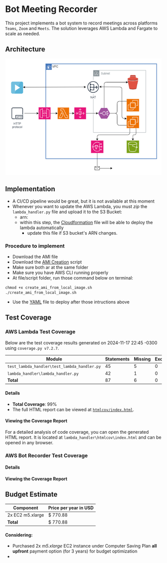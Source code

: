 # Bot Meeting Recorder

This project implements a bot system to record meetings across platforms `Teams`, `Zoom` and `Meets`. The solution leverages AWS Lambda and Fargate to scale as needed.

## Architecture
![AWS Architecture](images\aws-bot-recorder-drawio.png)

## Implementation
- A CI/CD pipeline would be great, but it is not available at this moment
- Whenever you want to update the AWS Lambda, you must _zip_ the `lambda_handler.py` file and upload it to the S3 Bucket:
  - arn: 
  - within this step, the [Cloudformation](bot_recorder_deploy_iac.yaml) file will be able to deploy the lambda automatically
    - update this file if S3 bucket's ARN changes.

### Procedure to implement

- Download the AMI file
- Download the [AMI Creation](script\create_ami_from_local_image.sh) script
- Make sure both ar at the same folder
- Make sure you have AWS CLI running properly
- At file/script folder, run those command below on terminal:
```
chmod +x create_ami_from_local_image.sh
./create_ami_from_local_image.sh
```
- Use the [YAML](bot_recorder_deploy_iac.yaml) file to deploy after those intructions above

## Test Coverage

### AWS Lambda Test Coverage

Below are the test coverage results generated on 2024-11-17 22:45 -0300 using `coverage.py v7.2.7`.

| Module                                       | Statements | Missing | Excluded | Coverage |
|----------------------------------------------|------------|---------|----------|----------|
| `test_lambda_handler\test_lambda_handler.py` | 45         | 5       | 0        | 89%      |
| `lambda_handler\lambda_handler.py`           | 42         | 1       | 0        |  98%     |
| **Total**                                    | 87         | 6       | 0        | 93%      |

#### Details

- **Total Coverage**: 99%
- The full HTML report can be viewed at [`htmlcov/index.html`](lambda_handler\htmlcov\index.html).

#### Viewing the Coverage Report

For a detailed analysis of code coverage, you can open the generated HTML report. It is located at `lambda_handler\htmlcov\index.html` and can be opened in any browser.

### AWS Bot Recorder Test Coverage

#### Details

#### Viewing the Coverage Report

## Budget Estimate

| Component        | Price per year in USD |
|------------------|-----------------------|
| 2x EC2 m5.xlarge | $ 770.88              |
| **Total**        | $ 770.88              |

#### Considering:
- Purchased 2x _m5.xlarge_ EC2 instance under Computer Saving Plan **all upfront** payment option (for 3 years) for budget optimization
- 
